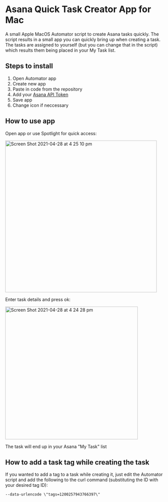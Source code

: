 # Asana Quick Task Creator App for Mac

A small Apple MacOS Automator script to create Asana tasks quickly. The script results in a small app you can quickly bring up when creating a task. The tasks are assigned to yourself (but you can change that in the script) which results them being placed in your My Task list.

## Steps to install

1. Open Automator app
2. Create new app
3. Paste in code from the repository
4. Add your [Asana API Token](https://www.youtube.com/watch?v=AubkOn_-VBE)
5. Save app
6. Change icon if neccessary

## How to use app
Open app or use Spotlight for quick access:

<img width="480" alt="Screen Shot 2021-04-28 at 4 25 10 pm" src="https://user-images.githubusercontent.com/1035157/116356359-8358b680-a83e-11eb-97a4-7fbaeba0f777.png">


Enter task details and press ok:

<img width="420" alt="Screen Shot 2021-04-28 at 4 24 28 pm" src="https://user-images.githubusercontent.com/1035157/116356377-894e9780-a83e-11eb-92ec-c3ce89651a55.png">

The task will end up in your Asana "My Task" list

## How to add a task tag while creating the task
If you wanted to add a tag to a task while creating it, just edit the Automator script and add the following to the curl command (substituting the ID with your desired tag ID):
```
--data-urlencode \"tags=1200257943766397\" 
```
